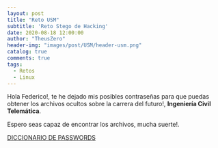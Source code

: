 ```yaml
---
layout: post
title: "Reto USM"
subtitle: 'Reto Stego de Hacking'
date: 2020-08-18 12:00:00
author: "TheusZero"
header-img: "images/post/USM/header-usm.png"
catalog: true
comments: true
tags:
  - Retos
  - Linux
---
```


Hola Federico!, te he dejado mis posibles contraseñas para que puedas obtener los archivos ocultos sobre la carrera del futuro!, **Ingeniería Civil Telemática**. 

Espero seas capaz de encontrar los archivos, mucha suerte!.

[DICCIONARIO DE PASSWORDS](https://raw.githubusercontent.com/TheusZer0/TheusZero/gh-pages/images/post/dic.txt)

